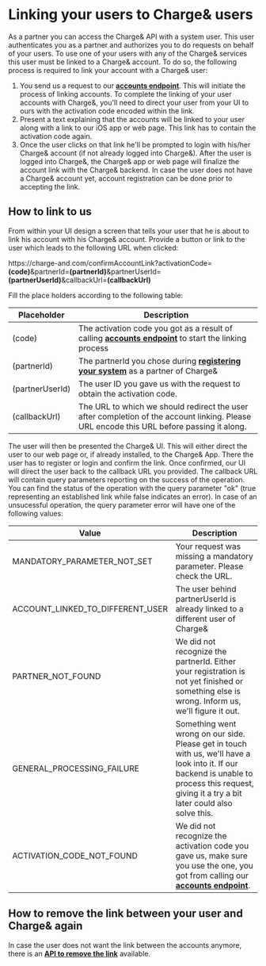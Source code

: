 # Linking your users to Charge& users

As a partner you can access the Charge& API with a system user. This user authenticates you as a partner and authorizes you to do requests on behalf of your users.
To use one of your users with any of the Charge& services this user must be linked to a Charge& account.
To do so, the following process is required to link your account with a Charge& user:
1. You send us a request to our [__accounts endpoint__](link_partner_account.md#setting-up-an-account-link). This will initiate the process of linking accounts. To complete the linking of your user accounts with Charge&, you'll need to direct your user from your UI to ours with the activation code encoded within the link.
2. Present a text explaining that the accounts will be linked to your user along with a link to our iOS app or web page. This link has to contain the activation code again.
3. Once the user clicks on that link he'll be prompted to login with his/her Charge& account (if not already logged into Charge&). After the user is logged into Charge&, the Charge& app or web page will finalize the account link with the Charge& backend. In case the user does not have a Charge& account yet, account registration can be done prior to accepting the link.

## How to link to us

From within your UI design a screen that tells your user that he is about to link his account with his Charge& account.
Provide a button or link to the user which leads to the following URL when clicked:

https\://charge-and.com/confirmAccountLink?activationCode\=**(code)**&partnerId=**(partnerId)**&partnerUserId=**(partnerUserId)**&callbackUrl=**(callbackUrl)**

Fill the place holders according to the following table:

| Placeholder      | Description                          
|------------------|------------------------------------------------------------|
| (code)           | The activation code you got as a result of calling [__accounts endpoint__](link_partner_account.md#setting-up-an-account-link) to start the linking process
| (partnerId)      | The partnerId you chose during [__registering your system__](partner_registration.md#api-endpoint-partner-registration) as a partner of Charge&
| (partnerUserId)  | The user ID you gave us with the request to obtain the activation code.
| (callbackUrl)    | The URL to which we should redirect the user after completion of the account linking. Please URL encode this URL before passing it along.

The user will then be presented the Charge& UI. This will either direct the user to our web page or, if already installed, to the Charge& App. There the user has to register or login and confirm the link. Once confirmed, our UI will direct the user back to the callback URL you provided. The callback URL will contain query parameters reporting on the success of the operation.
You can find the status of the operation with the query parameter "ok" (true representing an established link while false indicates an error). In case of an unsucessful operation, the query parameter error will have one of the following values:

| Value                            | Description                          
|----------------------------------|------------------------------------------------------------|
| MANDATORY_PARAMETER_NOT_SET      | Your request was missing a mandatory parameter. Please check the URL.
| ACCOUNT_LINKED_TO_DIFFERENT_USER | The user behind partnerUserId is already linked to a different user of Charge&
| PARTNER_NOT_FOUND                | We did not recognize the partnerId. Either your registration is not yet finished or something else is wrong. Inform us, we'll figure it out.
| GENERAL_PROCESSING_FAILURE       | Something went wrong on our side. Please get in touch with us, we'll have a look into it. If our backend is unable to process this request, giving it a try a bit later could also solve this.
| ACTIVATION_CODE_NOT_FOUND        | We did not recognize the activation code you gave us, make sure you use the one, you got from calling our [__accounts endpoint__](link_partner_account.md#setting-up-an-account-link).

## How to remove the link between your user and Charge& again 
In case the user does not want the link between the accounts anymore, there is an [__API to remove the link__](link_partner_account.md#removing-an-account-link) available.